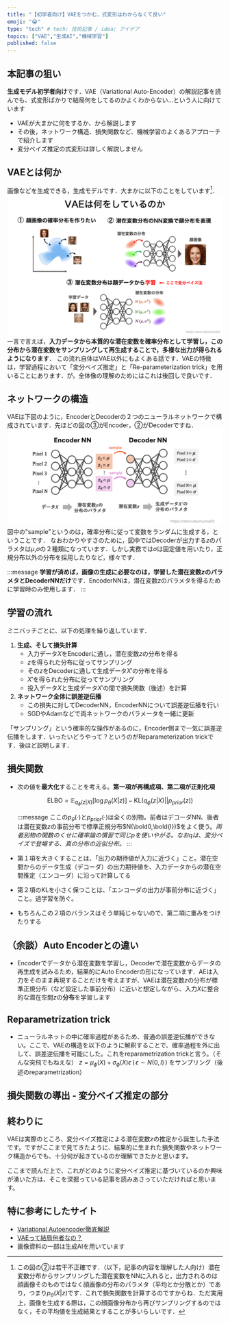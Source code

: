 ```yaml
---
title: "【初学者向け】VAEをつかむ，式変形はわからなくて良い"
emoji: "😭"
type: "tech" # tech: 技術記事 / idea: アイデア
topics: ["VAE","生成AI","機械学習"]
published: false
---
```


## 本記事の狙い
**生成モデル初学者向け**です．VAE（Variational Auto-Encoder）の解説記事を読んでも、式変形ばかりで結局何をしてるのかよくわからない...という人に向けています
- VAEが大まかに何をするか、から解説します
- その後，ネットワーク構造、損失関数など、機械学習のよくあるアプローチで紹介します
- 変分ベイズ推定の式変形は詳しく解説しません

## VAEとは何か
画像などを生成できる，生成モデルです．大まかに以下のことをしています[^1]．
![](/images/vae-without-variational/overview.png)
一言で言えば，**入力データから本質的な潜在変数を確率分布として学習し，この分布から潜在変数をサンプリングして再生成することで，多様な出力が得られるようになります**．
この流れ自体はVAE以外にもよくある話です．VAEの特徴は，学習過程において「変分ベイズ推定」と「Re-parameterization trick」を用いることにあります．が，全体像の理解のためにはこれは後回しで良いです．
[^1]: この図の②は若干不正確です．（以下，記事の内容を理解した人向け）潜在変数分布からサンプリングした潜在変数をNNに入れると，出力されるのは顔画像そのものではなく顔画像の分布のパラメタ（平均とか分散とか）であり，つまり$p_\theta (X|z)$です．これで損失関数を計算するのですからね．ただ実用上，画像を生成する際は，この顔画像分布から再びサンプリングするのではなく，その平均値を生成結果とすることが多いらしいです．

## ネットワークの構造
VAEは下図のように，EncoderとDecoderの２つのニューラルネットワークで構成されています．先ほどの図の③がEncoder，②がDecoderですね．
![](/images/vae-without-variational/structure.png)
図中の"sample"というのは，確率分布に従って変数をランダムに生成する，ということです．
なおわかりやすさのために，図中ではDecoderが出力する$z$のパラメタは$\mu$,$\sigma$の２種類になっています．しかし実務では$\sigma$は固定値を用いたり，正規分布以外の分布を採用したりなど，様々です．

:::message
**学習が済めば，画像の生成に必要なのは，学習した潜在変数$z$のパラメタとDecoderNNだけ**です．EncoderNNは，潜在変数$z$のパラメタを得るために学習時のみ使用します．
:::

## 学習の流れ

ミニバッチごとに、以下の処理を繰り返しています．

1. **生成、そして損失計算**
    - 入力データ$X$をEncoderに通し，潜在変数$z$の分布を得る
    - $z$を得られた分布に従ってサンプリング
    - その$z$をDecoderに通して生成データ$X'$の分布を得る
    - $X'$を得られた分布に従ってサンプリング
    - 投入データ$X$と生成データ$X'$の間で損失関数（後述）を計算
2. **ネットワーク全体に誤差逆伝播**
    - この損失に対してDecoderNN，EncoderNNについて誤差逆伝播を行い
    - SGDやAdamなどで両ネットワークのパラメータを一緒に更新

「サンプリング」という確率的な操作があるのに，Encoder側まで一気に誤差逆伝播をします．いったいどうやって？というのがReparameterization trickです．後ほど説明します．

## 損失関数

- 次の値を**最大化**することを考える。**第一項が再構成項、第二項が正則化項**
    
    $$
    \text{ELBO} = \mathbb{E}_{q_\phi (z|X)}[\text{log}\,p_\theta (X|z)] - \text{KL}\bigl( q_\phi (z|X)|| p_{prior}(z) \bigr)
    $$
    
    :::message
    ここの$p_\theta (\cdot)$と$p_{prior}(\cdot )$は全くの別物。前者はデコーダNN、後者は潜在変数$z$の事前分布で標準正規分布$N(\bold0,\bold{I})$をよく使う。*両者別物の関数のくせに確率論の慣習で同じ$p$を使いやがる。なお$q$は、変分ベイズで登場する、真の分布の近似分布。*
    :::
    
- 第１項を大きくすることは、「出力の期待値が入力に近づく」こと。潜在空間からのデータ生成（デコーダ）の出力期待値を、入力データからの潜在空間推定（エンコーダ）に沿って計算してる
- 第２項のKLを小さく保つことは、「エンコーダの出力が事前分布に近づく」こと。過学習を防ぐ。
- もちろんこの２項のバランスはそう単純じゃないので、第二項に重みをつけたりする


## （余談）Auto Encoderとの違い
- Encoderでデータから潜在変数を学習し，Decoderで潜在変数からデータの再生成を試みるため，結果的にAuto Encoderの形になっています．AEは入力をそのまま再現することだけを考えますが、VAEは潜在変数$z$の分布が標準正規分布（など設定した事前分布）に近いと想定しながら、入力$X$に整合的な潜在空間$z$の**分布**を学習します


## Reparametrization trick

- ニューラルネットの中に確率過程があるため、普通の誤差逆伝播ができない。ここで、VAEの構造を以下のように解釈することで、確率過程を外に出して、誤差逆伝播を可能にした。これをreparametrization trickと言う。（そんな突飛でもねえな）
$z=μ_ϕ(X)+σ_ϕ(X)ϵ \; (\,ϵ∼N(0,I)\,)$ をサンプリング（後述のreparametrization）

## 損失関数の導出 - 変分ベイズ推定の部分

## 終わりに
VAEは実際のところ、変分ベイズ推定による潜在変数$z$の推定から誕生した手法です。ですがここまで見てきたように、結果的に生まれた損失関数やネットワーク構造からでも、十分何が起きているのか理解できたかと思います。

ここまで読んだ上で、これがどのように変分ベイズ推定に基づいているのか興味が湧いた方は、そこを深掘っている記事を読みあさっていただければと思います。

## 特に参考にしたサイト
- [Variational Autoencoder徹底解説](https://qiita.com/kenmatsu4/items/b029d697e9995d93aa24)
- [VAEって結局何者なの？](https://zenn.dev/asap/articles/6caa9043276424#vae（variational-auto-encoder）)
- 画像資料の一部は生成AIを用いています
